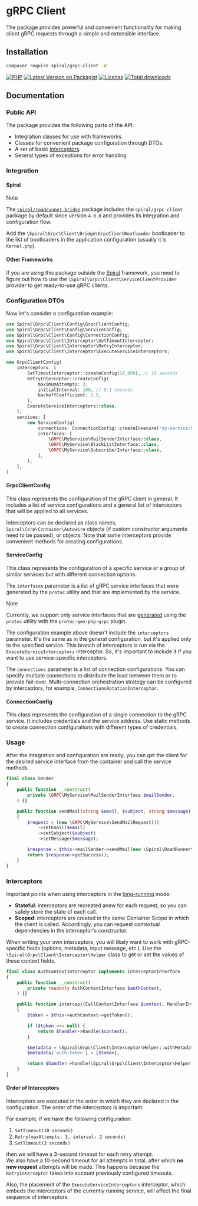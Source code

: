 # gRPC Client

The package provides powerful and convenient functionality for making client gRPC requests through
a simple and extensible interface.

## Installation

```bash
composer require spiral/grpc-client -W
```

[![PHP](https://img.shields.io/packagist/php-v/spiral/grpc-client.svg?style=flat-square&logo=php)](https://packagist.org/packages/spiral/grpc-client)
[![Latest Version on Packagist](https://img.shields.io/packagist/v/spiral/grpc-client.svg?style=flat-square&logo=packagist)](https://packagist.org/packages/spiral/grpc-client)
[![License](https://img.shields.io/packagist/l/spiral/grpc-client.svg?style=flat-square)](LICENSE.md)
[![Total downloads](https://img.shields.io/packagist/dt/spiral/grpc-client.svg?style=flat-square)](https://packagist.org/packages/spiral/grpc-client/stats)

## Documentation

### Public API

The package provides the following parts of the API:
- Integration classes for use with frameworks.
- Classes for convenient package configuration through DTOs.
- A set of basic [interceptors](https://spiral.dev/docs/framework-interceptors/).
- Several types of exceptions for error handling.

### Integration

#### Spiral

> [!NOTE]
> The [`spiral/roadrunner-bridge`](https://github.com/spiral/roadrunner-bridge) package includes
> the `spiral/grpc-client` package by default since version `4.0.0` and provides its integration
> and configuration flow.

Add the `\Spiral\Grpc\Client\Bridge\GrpcClientBootloader` bootloader to the list of bootloaders
in the application configuration (usually it is `Kernel.php`).

#### Other Frameworks

If you are using this package outside the [Spiral](https://spiral.dev/) framework,
you need to figure out how to use the `\Spiral\Grpc\Client\ServiceClientProvider` provider
to get ready-to-use gRPC clients.

### Configuration DTOs

Now let's consider a configuration example:

```php
use Spiral\Grpc\Client\Config\GrpcClientConfig;
use Spiral\Grpc\Client\Config\ServiceConfig;
use Spiral\Grpc\Client\Config\ConnectionConfig;
use Spiral\Grpc\Client\Interceptor\SetTimoutInterceptor;
use Spiral\Grpc\Client\Interceptor\RetryInterceptor;
use Spiral\Grpc\Client\Interceptor\ExecuteServiceInterceptors;

new GrpcClientConfig(
    interceptors: [
        SetTimoutInterceptor::createConfig(10_000), // 10 seconds
        RetryInterceptor::createConfig(
            maximumAttempts: 3,
            initialInterval: 100, // 0.1 seconds
            backoffCoefficient: 1.5,
        ),
        ExecuteServiceInterceptors::class,
    ],
    services: [
        new ServiceConfig(
            connections: ConnectionConfig::createInsecure('my-service:9001'),
            interfaces: [
                \GRPC\MyService\MailSenderInterface::class,
                \GRPC\MyService\BlackListInterface::class,
                \GRPC\MyService\SubscriberInterface::class,
            ],
        ),
    ],
)
```

#### GrpcClientConfig

This class represents the configuration of the gRPC client in general.
It includes a list of service configurations and a general list of interceptors that will be applied to all services.

Interceptors can be declared as class names, `Spiral\Core\Container\Autowire` objects
(if custom constructor arguments need to be passed), or objects.
Note that some interceptors provide convenient methods for creating configurations.

#### ServiceConfig

This class represents the configuration of a specific service or a group of similar services
but with different connection options.

The `interfaces` parameter is a list of gRPC service interfaces that were generated by the `protoc` utility
and that are implemented by the service.

> [!NOTE]
> Currently, we support only service interfaces that are [generated](https://spiral.dev/docs/grpc-client)
> using the `protoc` utility with the `protoc-gen-php-grpc` plugin.

The configuration example above doesn't include the `interceptors` parameter.
It's the same as in the general configuration, but it's applied only to the specified service.
This branch of interceptors is run via the `ExecuteServiceInterceptors` interceptor.
So, it's important to include it if you want to use service-specific interceptors.

The `connections` parameter is a list of connection configurations. You can specify multiple connections
to distribute the load between them or to provide fail-over.
Multi-connection orchestration strategy can be configured by interceptors,
for example, `ConnectionsRotationInterceptor`.

#### ConnectionConfig

This class represents the configuration of a single connection to the gRPC service.
It includes credentials and the service address.
Use static methods to create connection configurations with different types of credentials.

### Usage

After the integration and configuration are ready, you can get the client for the desired service interface
from the container and call the service methods.

```php
final class Sender
{
    public function __construct(
        private \GRPC\MyService\MailSenderInterface $mailSender,
    ) {}

    public function sendMail(string $email, $subject, string $message): bool
    {
        $request = (new \GRPC\MyService\SendMailRequest())
            ->setEmail($email)
            ->setSubject($subject)
            ->setMessage($message);

        $response = $this->mailSender->sendMail(new \Spiral\RoadRunner\GRPC\Context([]), $request);
        return $response->getSuccess();
    }
}
```

### Interceptors

Important points when using interceptors in the [long-running](https://spiral.dev/docs/start-server) mode:
- **Stateful**: interceptors are recreated anew for each request, so you can safely store the state of each call.
- **Scoped**: interceptors are created in the same Container Scope in which the client is called.
  Accordingly, you can request contextual dependencies in the interceptor's constructor.

When writing your own interceptors, you will likely want to work with gRPC-specific fields
(options, metadata, input message, etc.).
Use the `\Spiral\Grpc\Client\Interceptor\Helper` class to get or set the values of these context fields.

```php
final class AuthContextInterceptor implements InterceptorInterface
{
    public function __construct(
        private readonly AuthContextInterface $authContext,
    ) {}

    public function intercept(CallContextInterface $context, HandlerInterface $handler): mixed
    {
        $token = $this->authContext->getToken();

        if ($token === null) {
            return $handler->handle($context);
        }

        $metadata = \Spiral\Grpc\Client\Interceptor\Helper::withMetadata($context);
        $metadata['auth-token'] = [$token];

        return $handler->handle(\Spiral\Grpc\Client\Interceptor\Helper::withMetadata($context, $metadata));
    }
}
```

#### Order of Interceptors

Interceptors are executed in the order in which they are declared in the configuration.
The order of the interceptors is important.

For example, if we have the following configuration:

1. `SetTimeout(10 seconds)`
2. `Retry(maxAttempts: 3, interval: 2 seconds)`
3. `SetTimeout(3 seconds)`

then we will have a 3-second timeout for each retry attempt.  
We also have a 10-second timeout for all attempts in total, after which **no new request** attempts will be made.
This happens because the `RetryInterceptor` takes into account previously configured timeouts.

Also, the placement of the `ExecuteServiceInterceptors` interceptor,
which embeds the interceptors of the currently running service,
will affect the final sequence of interceptors.
